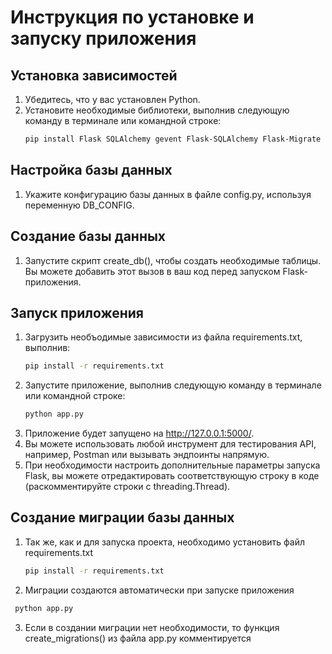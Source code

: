 # Инструкция по установке и запуску приложения

## Установка зависимостей

1. Убедитесь, что у вас установлен Python.
2. Установите необходимые библиотеки, выполнив следующую команду в терминале или командной строке:
    ```bash
    pip install Flask SQLAlchemy gevent Flask-SQLAlchemy Flask-Migrate flask-cors
    ```
   
## Настройка базы данных

1. Укажите конфигурацию базы данных в файле config.py, используя переменную DB_CONFIG.

## Создание базы данных

1. Запустите скрипт create_db(), чтобы создать необходимые таблицы. Вы можете добавить этот вызов в ваш код перед запуском Flask-приложения.

## Запуск приложения

1. Загрузить необъодимые зависимости из файла requirements.txt, выполнив:
   ```bash
   pip install -r requirements.txt
   ```
2. Запустите приложение, выполнив следующую команду в терминале или командной строке:
    ```bash
    python app.py
    ```
3. Приложение будет запущено на http://127.0.0.1:5000/.
4. Вы можете использовать любой инструмент для тестирования API, например, Postman или вызывать эндпоинты напрямую.
5. При необходимости настроить дополнительные параметры запуска Flask, вы можете отредактировать соответствующую строку в коде (раскомментируйте строки с threading.Thread).


## Создание миграции базы данных
1. Так же, как и для запуска проекта, необходимо установить файл requirements.txt
   ```bash
   pip install -r requirements.txt
   ```
   
2. Миграции создаются автоматически при запуске приложения
```bash
 python app.py
 ```
3. Если в создании миграции нет необходимости, то функция create_migrations() из файла app.py комментируется

